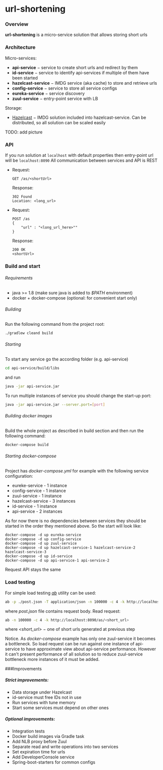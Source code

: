 # url-shortening

### Overview
**url-shortening** is a micro-service solution that allows storing short urls

### Architecture
Micro-services:
* **api-service** &#8722; service to create short urls and redirect by them
* **id-service** &#8722; service to identify api-services if multiple of them have been started
* **hazelcast-service** &#8722; IMDG service (aka cache) to store and retrieve urls 
* **config-service** &#8722; service to store all service configs
* **eureka-service** &#8722; service discovery
* **zuul-service** &#8722; entry-point service with LB

Storage:
* [Hazelcast](https://hazelcast.com/) &#8722; IMDG solution included into hazelcast-service. Can be distributed, so all solution can be scaled easily

TODO: add picture


### API
If you run solution at `localhost` with default properties then entry-point url will be `localhost:8090`
All communication between services and API is REST
* Request: 
    ```
    GET /as/<shortUrl>
    ```  
  Response: 
    ```
    302 Found 
    Location: <long_url>
    ```
* Request: 
    ```
    POST /as 
    {
        "url" : "<long_url_here>""
    }
    ``` 
  Response: 
    ```
    200 OK 
    <shortUrl>
    ```


### Build and start
###### Requirements
* java >= 1.8 (make sure java is added to _$PATH_ environment)
* docker + docker-compose (optional: for convenient start only)

###### Building
Run the following command from the project root:
 ```bash
./gradlew cleand build
```

###### Starting
To start any service go the according folder (e.g. api-service) 
```bash
cd api-service/build/libs
```
and run
```bash
java -jar api-service.jar
```

To run multiple instances of service you should change the start-up port:
```bash
java -jar api-service.jar --server.port=[port]
```

###### Building docker images
Build the whole project as described in build section and then run the following command:
```bash
docker-compose build
```

###### Starting docker-compose
Project has _docker-compose.yml_ for example with the following service configuration:
* eureke-service - 1 instance
* config-service - 1 instance
* zuul-service - 1 instance
* hazelcast-service - 3 instances
* id-service - 1 instance
* api-service - 2 instances

As for now there is no dependencies between services they should be started in the order they mentioned above. 
So the start will look like:
```bach
docker-compose -d up eureka-service
docker-compose -d up config-service
docker-compose -d up zuul-service
docker-compose -d up hazelcast-service-1 hazelcast-service-2 hazelcast-service-3
docker-compose -d up id-service
docker-compose -d up api-service-1 api-service-2
```

Request API stays the same


### Load testing
For simple load testing [_ab_](https://httpd.apache.org/docs/2.4/programs/ab.html) utility can be used:
```bash
ab -p ./post.json -T application/json -n 100000 -c 4 -k http://localhost:8090/as
```
where _post.json_ file contains request body.
Read request:
```bash
ab -n 100000 -c 4 -k http://localhost:8090/as/<short_url>
```
where _<short_url>_ &#8722; one of short urls generated at previous step

Notice. As _docker-compose_ example has only one zuul-service it becomes a bottleneck.
So load request can be run against one instance of api-service to have approximate view about api-service performance.
However it can't present performance of all solution so to reduce zuul-service bottleneck more instances of it must be added.  


###Improvements
##### Strict improvements:
* Data storage under Hazelcast
* id-service must free IDs not in use
* Run services with tune memory
* Start some services must depend on other ones

##### Optional improvements:
* Integration tests
* Docker build images via Gradle task
* Add NLB proxy before Zuul 
* Separate read and write operations into two services
* Set expiration time for urls
* Add DeveloperConsole service
* Spring-boot-starters for common configs